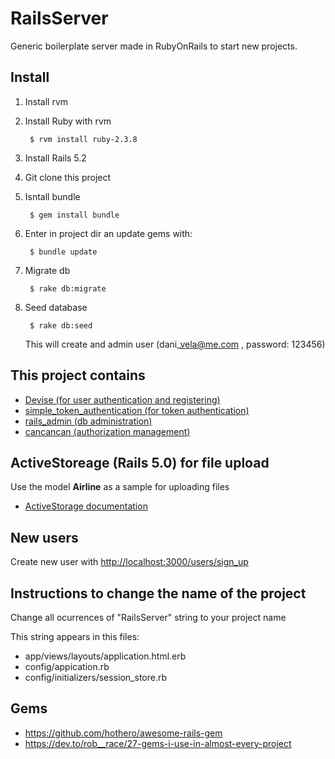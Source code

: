 # RailsServer

Generic boilerplate server made in RubyOnRails to start new projects.

## Install

1. Install rvm

2. Install Ruby with rvm

		$ rvm install ruby-2.3.8

3. Install Rails 5.2

4. Git clone this project

5. Isntall bundle

		$ gem install bundle

6. Enter in project dir an update gems with:

		$ bundle update

7. Migrate db
	
		$ rake db:migrate

8. Seed database

		$ rake db:seed

    This will create and admin user (dani\_vela@me.com , password: 123456)

## This project contains

- [Devise (for user authentication and registering)](https://github.com/plataformatec/devise)
- [simple\_token\_authentication (for token authentication)](https://github.com/gonzalo-bulnes/simple_token_authentication)
- [rails\_admin (db administration)](https://github.com/sferik/rails_admin)
- [cancancan (authorization management)](https://github.com/CanCanCommunity/cancancan)

## ActiveStoreage (Rails 5.0) for file upload

Use the model **Airline** as a sample for uploading files

- [ActiveStorage documentation](https://edgeguides.rubyonrails.org/active_storage_overview.html)

## New users

Create new user with [http://localhost:3000/users/sign_up](http://localhost:3000/users/sign_up)

## Instructions to change the name of the project

Change all ocurrences of "RailsServer" string to your project name

This string appears in this files:
- app/views/layouts/application.html.erb
- config/appication.rb
- config/initializers/session\_store.rb




## Gems
- https://github.com/hothero/awesome-rails-gem
- https://dev.to/rob__race/27-gems-i-use-in-almost-every-project